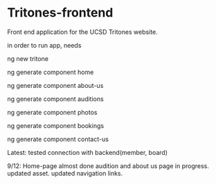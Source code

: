 # Tritones-frontend
Front end application for the UCSD Tritones website.

in order to run app, needs

ng new tritone

ng generate component home

ng generate component about-us

ng generate component auditions

ng generate component photos

ng generate component bookings

ng generate component contact-us


Latest:
tested connection with backend(member, board)

9/12:
Home-page almost done
audition and about us page in progress.
updated asset.
updated navigation links.
